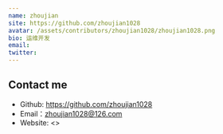 ```yaml
---
name: zhoujian
site: https://github.com/zhoujian1028
avatar: /assets/contributors/zhoujian1028/zhoujian1028.png
bio: 运维开发
email: 
twitter: 
---
```



## Contact me

- Github: <https://github.com/zhoujian1028>
- Email：<zhoujian1028@126.com>
- Website: <>
